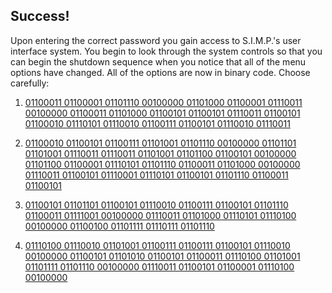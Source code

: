 ## Success!

Upon entering the correct password you gain access to S.I.M.P.'s user interface system. You begin to look through the system controls so that you can begin the shutdown sequence when you notice that all of the menu options have changed. All of the options are now in binary code. Choose carefully:

1. [01100011 01100001 01101110 00100000 01101000 01100001 01110011 00100000 01100011 01101000 01100101 01100101 01110011 01100101 01100010 01110101 01110010 01100111 01100101 01110010 01110011]('failure.md')

2. [01100010 01100101 01100111 01101001 01101110 00100000 01101101 01101001 01110011 01110011 01101001 01101100 01100101 00100000 01101100 01100001 01110101 01101110 01100011 01101000 00100000 01110011 01100101 01110001 01110101 01100101 01101110 01100011 01100101]('failure.md')

3. [01100101 01101101 01100101 01110010 01100111 01100101 01101110 01100011 01111001 00100000 01110011 01101000 01110101 01110100 00100000 01100100 01101111 01110111 01101110]('choice_2.md')

4. [01110100 01110010 01101001 01100111 01100111 01100101 01110010 00100000 01100101 01101010 01100101 01100011 01110100 01101001 01101111 01101110 00100000 01110011 01100101 01100001 01110100 00100000](failure.md)
